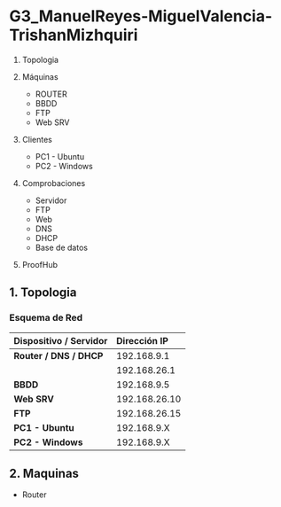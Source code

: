 # G3_ManuelReyes-MiguelValencia-TrishanMizhquiri


1. Topologia
2. Máquinas
   - ROUTER
   - BBDD
   - FTP
   - Web SRV
4. Clientes
   - PC1 - Ubuntu
   - PC2 - Windows

6. Comprobaciones
   - Servidor
   - FTP
   - Web
   - DNS
   - DHCP
   - Base de datos

8. ProofHub


## 1. Topologia

### Esquema de Red

| Dispositivo / Servidor | Dirección IP |
| :--------------------- | :----------- |
| **Router / DNS / DHCP**| 192.168.9.1 |
|                        | 192.168.26.1 |
| **BBDD** | 192.168.9.5 |
| **Web SRV** | 192.168.26.10|
| **FTP** | 192.168.26.15|
| **PC1 - Ubuntu** | 192.168.9.X|
| **PC2 - Windows** | 192.168.9.X |

## 2. Maquinas

- Router
